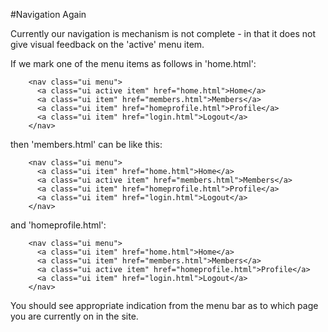 #Navigation Again

Currently our navigation is mechanism is not complete - in that it does not give visual feedback on the 'active' menu item.

If we mark one of the menu items as follows in 'home.html':

~~~
    <nav class="ui menu">
      <a class="ui active item" href="home.html">Home</a>
      <a class="ui item" href="members.html">Members</a>  
      <a class="ui item" href="homeprofile.html">Profile</a>  
      <a class="ui item" href="login.html">Logout</a>
    </nav>
~~~

then 'members.html' can be like this:

~~~
    <nav class="ui menu">
      <a class="ui item" href="home.html">Home</a>
      <a class="ui active item" href="members.html">Members</a>  
      <a class="ui item" href="homeprofile.html">Profile</a>  
      <a class="ui item" href="login.html">Logout</a>
    </nav>
~~~

and 'homeprofile.html':

~~~
    <nav class="ui menu">
      <a class="ui item" href="home.html">Home</a>
      <a class="ui item" href="members.html">Members</a>  
      <a class="ui active item" href="homeprofile.html">Profile</a>  
      <a class="ui item" href="login.html">Logout</a>
    </nav>
~~~

You should see appropriate indication from the menu bar as to which page you are currently on in the site.
